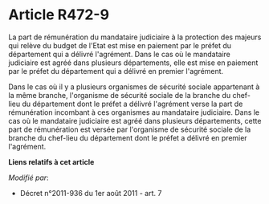 # Article R472-9

La part de rémunération du mandataire judiciaire à la protection des majeurs qui relève du budget de l'Etat est mise en
paiement par le préfet du département qui a délivré l'agrément. Dans le cas où le mandataire judiciaire est agréé dans
plusieurs départements, elle est mise en paiement par le préfet du département qui a délivré en premier l'agrément. 

Dans le cas où il y a plusieurs organismes de sécurité sociale appartenant à la même branche, l'organisme de sécurité sociale
de la branche du chef-lieu du département dont le préfet a délivré l'agrément verse la part de rémunération incombant à ces
organismes au mandataire judiciaire. Dans le cas où le mandataire judiciaire est agréé dans plusieurs départements, cette
part de rémunération est versée par l'organisme de sécurité sociale de la branche du chef-lieu du département dont le préfet
a délivré en premier l'agrément.

**Liens relatifs à cet article**

_Modifié par_:

  - Décret n°2011-936 du 1er août 2011 - art. 7
